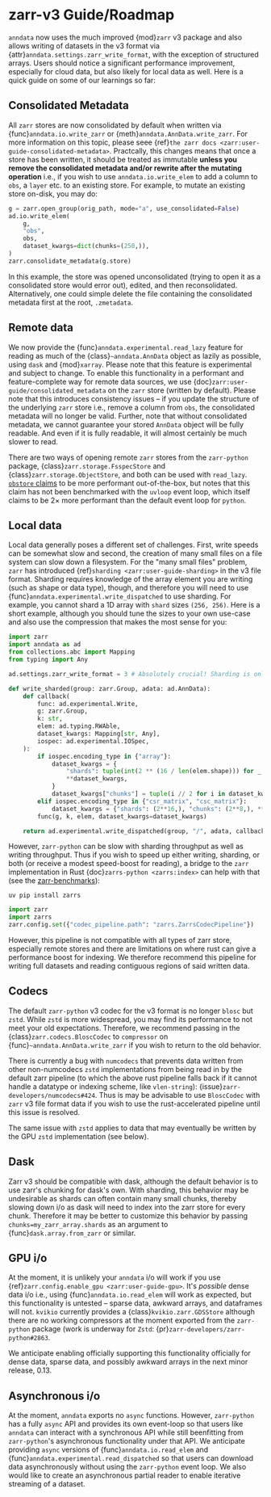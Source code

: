 # zarr-v3 Guide/Roadmap

`anndata` now uses the much improved {mod}`zarr` v3 package and also allows writing of datasets in the v3 format via {attr}`anndata.settings.zarr_write_format`, with the exception of structured arrays.
Users should notice a significant performance improvement, especially for cloud data, but also likely for local data as well.
Here is a quick guide on some of our learnings so far:

## Consolidated Metadata

All `zarr` stores are now consolidated by default when written via {func}`anndata.io.write_zarr` or {meth}`anndata.AnnData.write_zarr`.  For more information on this topic, please seee {ref}`the zarr docs <zarr:user-guide-consolidated-metadata>`.  Practcally, this changes means that once a store has been written, it should be treated as immutable **unless you remove the consolidated metadata and/or rewrite after the mutating operation** i.e., if you wish to use `anndata.io.write_elem` to add a column to `obs`, a `layer` etc. to an existing store.  For example, to mutate an existing store on-disk, you may do:

```python
g = zarr.open_group(orig_path, mode="a", use_consolidated=False)
ad.io.write_elem(
    g,
    "obs",
    obs,
    dataset_kwargs=dict(chunks=(250,)),
)
zarr.consolidate_metadata(g.store)
```

In this example, the store was opened unconsolidated (trying to open it as a consolidated store would error out), edited, and then reconsolidated.  Alternatively, one could simple delete the file containing the consolidated metadata first at the root, `.zmetadata`.

## Remote data

We now provide the {func}`anndata.experimental.read_lazy` feature for reading as much of the {class}`~anndata.AnnData` object as lazily as possible, using `dask` and {mod}`xarray`.
Please note that this feature is experimental and subject to change.
To enable this functionality in a performant and feature-complete way for remote data sources, we use {doc}`zarr:user-guide/consolidated_metadata` on the `zarr` store (written by default).
Please note that this introduces consistency issues – if you update the structure of the underlying `zarr` store i.e., remove a column from `obs`, the consolidated metadata will no longer be valid.
Further, note that without consolidated metadata, we cannot guarantee your stored `AnnData` object will be fully readable.
And even if it is fully readable, it will almost certainly be much slower to read.

There are two ways of opening remote `zarr` stores from the `zarr-python` package, {class}`zarr.storage.FsspecStore` and {class}`zarr.storage.ObjectStore`, and both can be used with `read_lazy`.
[`obstore` claims] to be more performant out-of-the-box, but notes that this claim has not been benchmarked with the `uvloop` event loop, which itself claims to be 2× more performant than the default event loop for `python`.

## Local data

Local data generally poses a different set of challenges.
First, write speeds can be somewhat slow and second, the creation of many small files on a file system can slow down a filesystem.
For the "many small files" problem, `zarr` has introduced {ref}`sharding <zarr:user-guide-sharding>` in the v3 file format.
Sharding requires knowledge of the array element you are writing (such as shape or data type), though, and therefore you will need to use {func}`anndata.experimental.write_dispatched` to use sharding.
For example, you cannot shard a 1D array with `shard` sizes `(256, 256)`.
Here is a short example, although you should tune the sizes to your own use-case and also use the compression that makes the most sense for you:

```python
import zarr
import anndata as ad
from collections.abc import Mapping
from typing import Any

ad.settings.zarr_write_format = 3 # Absolutely crucial! Sharding is only for the v3 file format!

def write_sharded(group: zarr.Group, adata: ad.AnnData):
    def callback(
        func: ad.experimental.Write,
        g: zarr.Group,
        k: str,
        elem: ad.typing.RWAble,
        dataset_kwargs: Mapping[str, Any],
        iospec: ad.experimental.IOSpec,
    ):
        if iospec.encoding_type in {"array"}:
            dataset_kwargs = {
                "shards": tuple(int(2 ** (16 / len(elem.shape))) for _ in elem.shape),
                **dataset_kwargs,
            }
            dataset_kwargs["chunks"] = tuple(i // 2 for i in dataset_kwargs["shards"])
        elif iospec.encoding_type in {"csr_matrix", "csc_matrix"}:
            dataset_kwargs = {"shards": (2**16,), "chunks": (2**8,), **dataset_kwargs}
        func(g, k, elem, dataset_kwargs=dataset_kwargs)

    return ad.experimental.write_dispatched(group, "/", adata, callback=callback)
```

However, `zarr-python` can be slow with sharding throughput as well as writing throughput.
Thus if you wish to speed up either writing, sharding, or both (or receive a modest speed-boost for reading), a bridge to the `zarr` implementation in Rust {doc}`zarrs-python <zarrs:index>` can help with that (see the [zarr-benchmarks]):

```
uv pip install zarrs
```

```python
import zarr
import zarrs
zarr.config.set({"codec_pipeline.path": "zarrs.ZarrsCodecPipeline"})
```

However, this pipeline is not compatible with all types of zarr store, especially remote stores and there are limitations on where rust can give a performance boost for indexing.
We therefore recommend this pipeline for writing full datasets and reading contiguous regions of said written data.

## Codecs

The default `zarr-python` v3 codec for the v3 format is no longer `blosc` but `zstd`.
While `zstd` is more widespread, you may find its performance to not meet your old expectations.
Therefore, we recommend passing in the {class}`zarr.codecs.BloscCodec` to `compressor` on {func}`~anndata.AnnData.write_zarr` if you wish to return to the old behavior.

There is currently a bug with `numcodecs` that prevents data written from other non-numcodecs `zstd` implementations from being read in by the default zarr pipeline (to which the above rust pipeline falls back if it cannot handle a datatype or indexing scheme, like `vlen-string`): {issue}`zarr-developers/numcodecs#424`.
Thus is may be advisable to use `BloscCodec` with `zarr` v3 file format data if you wish to use the rust-accelerated pipeline until this issue is resolved.

The same issue with `zstd` applies to data that may eventually be written by the GPU `zstd` implementation (see below).

## Dask

Zarr v3 should be compatible with dask, although the default behavior is to use zarr's chunking for dask's own. With sharding, this behavior may be undesirable as shards can often contain many small chunks, thereby slowing down i/o as dask will need to index into the zarr store for every chunk.  Therefore it may be better to customize this behavior by passing `chunks=my_zarr_array.shards` as an argument to {func}`dask.array.from_zarr` or similar.

## GPU i/o

At the moment, it is unlikely your `anndata` i/o will work if you use {ref}`zarr.config.enable_gpu <zarr:user-guide-gpu>`.
It's *possible* dense data i/o i.e., using {func}`anndata.io.read_elem` will work as expected, but this functionality is untested – sparse data, awkward arrays, and dataframes will not.
`kvikio` currently provides a {class}`kvikio.zarr.GDSStore` although there are no working compressors at the moment exported from the `zarr-python` package (work is underway for `Zstd`: {pr}`zarr-developers/zarr-python#2863`.

We anticipate enabling officially supporting this functionality officially for dense data, sparse data, and possibly awkward arrays in the next minor release, 0.13.

## Asynchronous i/o

At the moment, `anndata` exports no `async` functions.
However, `zarr-python` has a fully `async` API and provides its own event-loop so that users like `anndata` can interact with a synchronous API while still beenfitting from `zarr-python`'s asynchronous functionality under that API.
We anticipate providing `async` versions of {func}`anndata.io.read_elem` and {func}`anndata.experimental.read_dispatched` so that users can download data asynchronously without using the `zarr-python` event loop.
We also would like to create an asynchronous partial reader to enable iterative streaming of a dataset.

[`obstore` claims]: https://developmentseed.org/obstore/latest/performance
[zarr-benchmarks]: https://github.com/LDeakin/zarr_benchmarks
